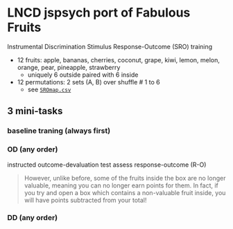 # LNCD jspsych port of Fabulous Fruits
Instrumental Discrimination Stimulus Response-Outcome (SRO) training

* 12 fruits: apple, bananas, cherries, coconut, grape, kiwi, lemon, melon, orange, pear, pineapple, strawberry
  * uniquely 6 outside paired with 6 inside
* 12 permutations: 2 sets (A, B) over shuffle # 1 to 6
  * see [`SROmap.csv`](./SROmap.csv)
## 3 mini-tasks
### baseline traning (always first)
### OD  (any order)
instructed outcome-devaluation test assess response-outcome (R-O)
> However, unlike before, some of the fruits inside the box are no longer
> valuable, meaning you can no longer earn points for them. In fact, if
> you try and open a box which contains a non-valuable fruit inside, you
> will have points subtracted from your total!
### DD  (any order)

